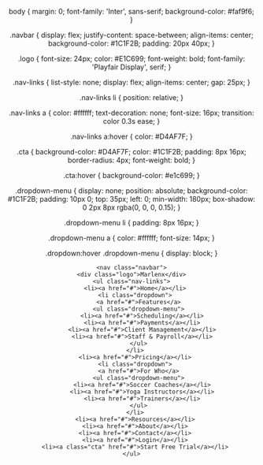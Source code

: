 <!DOCTYPE html>
<html lang="en">

<header>
  
  body {
  margin: 0;
  font-family: 'Inter', sans-serif;
  background-color: #faf9f6;
}

.navbar {
  display: flex;
  justify-content: space-between;
  align-items: center;
  background-color: #1C1F2B;
  padding: 20px 40px;
}

.logo {
  font-size: 24px;
  color: #E1C699;
  font-weight: bold;
  font-family: 'Playfair Display', serif;
}

.nav-links {
  list-style: none;
  display: flex;
  align-items: center;
  gap: 25px;
}

.nav-links li {
  position: relative;
}

.nav-links a {
  color: #ffffff;
  text-decoration: none;
  font-size: 16px;
  transition: color 0.3s ease;
}

.nav-links a:hover {
  color: #D4AF7F;
}

.cta {
  background-color: #D4AF7F;
  color: #1C1F2B;
  padding: 8px 16px;
  border-radius: 4px;
  font-weight: bold;
}

.cta:hover {
  background-color: #e1c699;
}

.dropdown-menu {
  display: none;
  position: absolute;
  background-color: #1C1F2B;
  padding: 10px 0;
  top: 35px;
  left: 0;
  min-width: 180px;
  box-shadow: 0 2px 8px rgba(0, 0, 0, 0.15);
}

.dropdown-menu li {
  padding: 8px 16px;
}

.dropdown-menu a {
  color: #ffffff;
  font-size: 14px;
}

.dropdown:hover .dropdown-menu {
  display: block;
}

  
    <nav class="navbar">
    <div class="logo">Marlenx</div>
    <ul class="nav-links">
      <li><a href="#">Home</a></li>
      <li class="dropdown">
        <a href="#">Features</a>
        <ul class="dropdown-menu">
          <li><a href="#">Scheduling</a></li>
          <li><a href="#">Payments</a></li>
          <li><a href="#">Client Management</a></li>
          <li><a href="#">Staff & Payroll</a></li>
        </ul>
      </li>
      <li><a href="#">Pricing</a></li>
      <li class="dropdown">
        <a href="#">For Who</a>
        <ul class="dropdown-menu">
          <li><a href="#">Soccer Coaches</a></li>
          <li><a href="#">Yoga Instructors</a></li>
          <li><a href="#">Trainers</a></li>
        </ul>
      </li>
      <li><a href="#">Resources</a></li>
      <li><a href="#">About</a></li>
      <li><a href="#">Contact</a></li>
      <li><a href="#">Login</a></li>
      <li><a class="cta" href="#">Start Free Trial</a></li>
    </ul>
  </nav>
</header>
